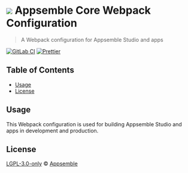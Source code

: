 # ![](https://gitlab.com/appsemble/appsemble/-/raw/0.34.22-test.6/config/assets/logo.svg) Appsemble Core Webpack Configuration

> A Webpack configuration for Appsemble Studio and apps

[![GitLab CI](https://gitlab.com/appsemble/appsemble/badges/0.34.22-test.6/pipeline.svg)](https://gitlab.com/appsemble/appsemble/-/releases/0.34.22-test.6)
[![Prettier](https://img.shields.io/badge/code_style-prettier-ff69b4.svg)](https://prettier.io)

## Table of Contents

- [Usage](#usage)
- [License](#license)

## Usage

This Webpack configuration is used for building Appsemble Studio and apps in development and
production.

## License

[LGPL-3.0-only](https://gitlab.com/appsemble/appsemble/-/blob/0.34.22-test.6/LICENSE.md) ©
[Appsemble](https://appsemble.com)

